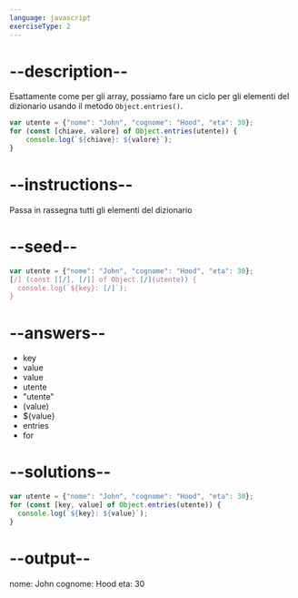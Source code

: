 ```yaml
---
language: javascript
exerciseType: 2
---
```


# --description--

Esattamente come per gli array, possiamo fare un ciclo per gli elementi del dizionario usando il metodo `Object.entries()`.
```javascript
var utente = {"nome": "John", "cognome": "Hood", "eta": 30};
for (const [chiave, valore] of Object.entries(utente)) {
    console.log(`${chiave}: ${valore}`);
}
```

# --instructions--

Passa in rassegna tutti gli elementi del dizionario

# --seed--

```javascript
var utente = {"nome": "John", "cognome": "Hood", "eta": 30};
[/] (const [[/], [/]] of Object.[/](utente)) {
  console.log(`${key}: [/]`);
}
```

# --answers--

- key
- value
- value
- utente
- "utente"
- \(value)
- ${value}
- entries
- for

# --solutions--

```javascript
var utente = {"nome": "John", "cognome": "Hood", "eta": 30};
for (const [key, value] of Object.entries(utente)) {
  console.log(`${key}: ${value}`);
}
```

# --output--

nome: John
cognome: Hood
eta: 30
